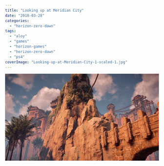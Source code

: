 ```yaml
---
title: "Looking up at Meridian City"
date: "2018-03-28"
categories: 
  - "horizon-zero-dawn"
tags: 
  - "aloy"
  - "games"
  - "horizon-games"
  - "horizon-zero-dawn"
  - "ps4"
coverImage: "Looking-up-at-Meridian-City-1-scaled-1.jpg"
---
```


[![](images/Looking-up-at-Meridian-City-1-scaled-1.jpg)](https://davidpeach.co.uk/wp-content/uploads/2023/01/Looking-up-at-Meridian-City-1-scaled-1.jpg)
